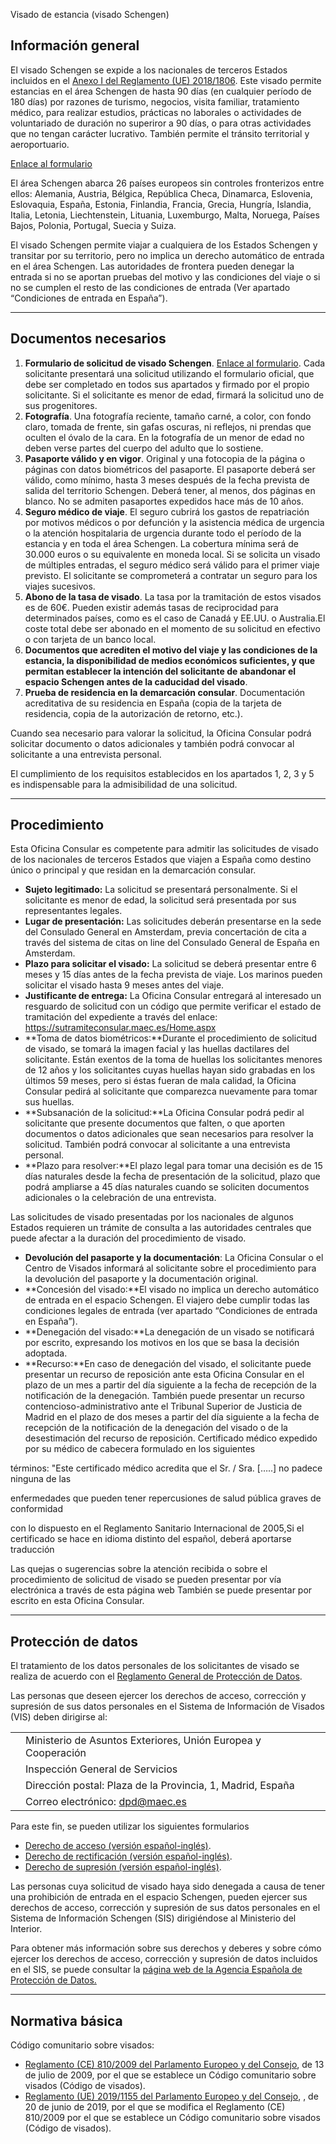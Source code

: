  Visado de estancia (visado Schengen)

  Información general
-------------------

  El visado Schengen se expide a los nacionales de terceros Estados incluidos en el [Anexo I del Reglamento (UE) 2018/1806](https://eur-lex.europa.eu/legal-content/ES/TXT/PDF/?uri=CELEX:32018R1806&from=EN). Este visado permite estancias en el área Schengen de hasta 90 días (en cualquier período de 180 días) por razones de turismo, negocios, visita familiar, tratamiento médico, para realizar estudios, prácticas no laborales o actividades de voluntariado de duración no superiror a 90 días, o para otras actividades que no tengan carácter lucrativo. También permite el tránsito territorial y aeroportuario. 

 [Enlace al formulario](https://www.exteriores.gob.es/DocumentosAuxiliaresSC/Pa%C3%ADses%20Bajos/AMSTERDAM%20%28C%29/impreso%20solicitud%20visado%20Schengen.pdf)

 El área Schengen abarca 26 países europeos sin controles fronterizos entre ellos: Alemania, Austria, Bélgica, República Checa, Dinamarca, Eslovenia, Eslovaquia, España, Estonia, Finlandia, Francia, Grecia, Hungría, Islandia, Italia, Letonia, Liechtenstein, Lituania, Luxemburgo, Malta, Noruega, Países Bajos, Polonia, Portugal, Suecia y Suiza.

 El visado Schengen permite viajar a cualquiera de los Estados Schengen y transitar por su territorio, pero no implica un derecho automático de entrada en el área Schengen. Las autoridades de frontera pueden denegar la entrada si no se aportan pruebas del motivo y las condiciones del viaje o si no se cumplen el resto de las condiciones de entrada (Ver apartado “Condiciones de entrada en España”).

 

---

 Documentos necesarios
---------------------

 1. **Formulario de solicitud de visado Schengen**. [Enlace al formulario](http://www.exteriores.gob.es/Consulados/AMSTERDAM/es/ServiciosConsulares/Tr%c3%a1mites/Visados/Documents/impreso%20solicitud%20visado%20Schengen.pdf). Cada solicitante presentará una solicitud utilizando el formulario oficial, que debe ser completado en todos sus apartados y firmado por el propio solicitante. Si el solicitante es menor de edad, firmará la solicitud uno de sus progenitores.
2. **Fotografía**. Una fotografía reciente, tamaño carné, a color, con fondo claro, tomada de frente, sin gafas oscuras, ni reflejos, ni prendas que oculten el óvalo de la cara. En la fotografía de un menor de edad no deben verse partes del cuerpo del adulto que lo sostiene.
3. **Pasaporte válido y en vigor**. Original y una fotocopia de la página o páginas con datos biométricos del pasaporte. El pasaporte deberá ser válido, como mínimo, hasta 3 meses después de la fecha prevista de salida del territorio Schengen. Deberá tener, al menos, dos páginas en blanco. No se admiten pasaportes expedidos hace más de 10 años.
4. **Seguro médico de viaje**. El seguro cubrirá los gastos de repatriación por motivos médicos o por defunción y la asistencia médica de urgencia o la atención hospitalaria de urgencia durante todo el período de la estancia y en toda el área Schengen. La cobertura mínima será de 30.000 euros o su equivalente en moneda local. Si se solicita un visado de múltiples entradas, el seguro médico será válido para el primer viaje previsto. El solicitante se comprometerá a contratar un seguro para los viajes sucesivos.
5. **Abono de la tasa de visado**. La tasa por la tramitación de estos visados es de 60€. Pueden existir además tasas de reciprocidad para determinados países, como es el caso de Canadá y EE.UU. o Australia.El coste total debe ser abonado en el momento de su solicitud en efectivo o con tarjeta de un banco local.
6. **Documentos que acrediten el motivo del viaje y las condiciones de la estancia, la disponibilidad de medios económicos suficientes, y que permitan establecer la intención del solicitante de abandonar el espacio Schengen antes de la caducidad del visado**.
7. **Prueba de residencia en la demarcación consular**. Documentación acreditativa de su residencia en España (copia de la tarjeta de residencia, copia de la autorización de retorno, etc.).

 Cuando sea necesario para valorar la solicitud, la Oficina Consular podrá solicitar documento o datos adicionales y también podrá convocar al solicitante a una entrevista personal.

 El cumplimiento de los requisitos establecidos en los apartados 1, 2, 3 y 5 es indispensable para la admisibilidad de una solicitud.

 

---

 Procedimiento
-------------

 Esta Oficina Consular es competente para admitir las solicitudes de visado de los nacionales de terceros Estados que viajen a España como destino único o principal y que residan en la demarcación consular.

 * **Sujeto legitimado:** La solicitud se presentará personalmente. Si el solicitante es menor de edad, la solicitud será presentada por sus representantes legales.
* **Lugar de presentación:** Las solicitudes deberán presentarse en la sede del Consulado General en Amsterdam, previa concertación de cita a través del sistema de citas on line del Consulado General de España en Amsterdam.
* **Plazo para solicitar el visado:** La solicitud se deberá presentar entre 6 meses y 15 días antes de la fecha prevista de viaje. Los marinos pueden solicitar el visado hasta 9 meses antes del viaje.
* **Justificante de entrega:** La Oficina Consular entregará al interesado un resguardo de solicitud con un código que permite verificar el estado de tramitación del expediente a través del enlace: <https://sutramiteconsular.maec.es/Home.aspx>
* **Toma de datos biométricos:**Durante el procedimiento de solicitud de visado, se tomará la imagen facial y las huellas dactilares del solicitante. Están exentos de la toma de huellas los solicitantes menores de 12 años y los solicitantes cuyas huellas hayan sido grabadas en los últimos 59 meses, pero si éstas fueran de mala calidad, la Oficina Consular pedirá al solicitante que comparezca nuevamente para tomar sus huellas.
* **Subsanación de la solicitud:**La Oficina Consular podrá pedir al solicitante que presente documentos que falten, o que aporten documentos o datos adicionales que sean necesarios para resolver la solicitud. También podrá convocar al solicitante a una entrevista personal.
* **Plazo para resolver:**El plazo legal para tomar una decisión es de 15 días naturales desde la fecha de presentación de la solicitud, plazo que podrá ampliarse a 45 días naturales cuando se soliciten documentos adicionales o la celebración de una entrevista. 

 Las solicitudes de visado presentadas por los nacionales de algunos Estados requieren un trámite de consulta a las autoridades centrales que puede afectar a la duración del procedimiento de visado.
* **Devolución del pasaporte y la documentación**: La Oficina Consular o el Centro de Visados informará al solicitante sobre el procedimiento para la devolución del pasaporte y la documentación original.
* **Concesión del visado:**El visado no implica un derecho automático de entrada en el espacio Schengen. El viajero debe cumplir todas las condiciones legales de entrada (ver apartado “Condiciones de entrada en España”).
* **Denegación del visado:**La denegación de un visado se notificará por escrito, expresando los motivos en los que se basa la decisión adoptada.
* **Recurso:**En caso de denegación del visado, el solicitante puede presentar un recurso de reposición ante esta Oficina Consular en el plazo de un mes a partir del día siguiente a la fecha de recepción de la notificación de la denegación. También puede presentar un recurso contencioso-administrativo ante el Tribunal Superior de Justicia de Madrid en el plazo de dos meses a partir del día siguiente a la fecha de recepción de la notificación de la denegación del visado o de la desestimación del recurso de reposición.
Certificado médico expedido por su médico de cabecera formulado en los siguientes

términos: "Este certificado médico acredita que el Sr. / Sra. […..] no padece ninguna de las

enfermedades que pueden tener repercusiones de salud pública graves de conformidad

con lo dispuesto en el Reglamento Sanitario Internacional de 2005,Si el certificado se hace en idioma distinto del español, deberá aportarse traducción


  Las quejas o sugerencias sobre la atención recibida o sobre el procedimiento de solicitud de visado se pueden presentar por vía electrónica a través de esta página web También se puede presentar por escrito en esta Oficina Consular. 

 

---

 Protección de datos
-------------------

  El tratamiento de los datos personales de los solicitantes de visado se realiza de acuerdo con el [Reglamento General de Protección de Datos](https://www.boe.es/doue/2016/119/L00001-00088.pdf). 

 Las personas que deseen ejercer los derechos de acceso, corrección y supresión de sus datos personales en el Sistema de Información de Visados (VIS) deben dirigirse al: 

  

|  |  |
| --- | --- |
|  | Ministerio de Asuntos Exteriores, Unión Europea y Cooperación |
|  | Inspección General de Servicios |
|  | Dirección postal: Plaza de la Provincia, 1, Madrid, España |
|  |  Correo electrónico: [dpd@maec.es](mailto:dpd@maec.es) |

 

Para este fin, se pueden utilizar los siguientes formularios

 * [Derecho de acceso (versión español-inglés)](https://www.exteriores.gob.es/Documents/DocumentosSC/Visados/vis-dcho-acceso-es-en.docx).
* [Derecho de rectificación (versión español-inglés)](https://www.exteriores.gob.es/Documents/DocumentosSC/Visados/vis-dcho-rectificacion-es-en.docx).
* [Derecho de supresión (versión español-inglés)](https://www.exteriores.gob.es/Documents/DocumentosSC/Visados/vis-dcho-supresion-es-en.docx).

 Las personas cuya solicitud de visado haya sido denegada a causa de tener una prohibición de entrada en el espacio Schengen, pueden ejercer sus derechos de acceso, corrección y supresión de sus datos personales en el Sistema de Información Schengen (SIS) dirigiéndose al Ministerio del Interior.

  Para obtener más información sobre sus derechos y deberes y sobre cómo ejercer los derechos de acceso, corrección y supresión de datos incluidos en el SIS, se puede consultar la [página web de la Agencia Española de Protección de Datos.](https://www.aepd.es/es/derechos-y-deberes/conoce-tus-derechos/derechos-schengen) 

 

---

 Normativa básica
----------------

 Código comunitario sobre visados:

 * [Reglamento (CE) 810/2009 del Parlamento Europeo y del Consejo](https://eur-lex.europa.eu/legal-content/ES/TXT/PDF/?uri=CELEX:32009R0810&from=ES), de 13 de julio de 2009, por el que se establece un Código comunitario sobre visados (Código de visados).
* [Reglamento (UE) 2019/1155 del Parlamento Europeo y del Consejo](https://eur-lex.europa.eu/legal-content/ES/TXT/PDF/?uri=CELEX:32019R1155&from=ES), , de 20 de junio de 2019, por el que se modifica el Reglamento (CE) 810/2009 por el que se establece un Código comunitario sobre visados (Código de visados).

  